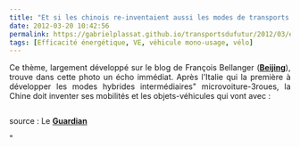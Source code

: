 ```yaml
---
title: "Et si les chinois re-inventaient aussi les modes de transports urbains #lessismore"
date: 2012-03-20 10:42:56
permalink: https://gabrielplassat.github.io/transportsdufutur/2012/03/et-si-les-chinois-re-inventaient-aussi-les-modes-de-transports-urbains-lessismore.html
tags: [Efficacité énergétique, VE, véhicule mono-usage, vélo]
---
```


<p style="text-align: justify">Ce thème, largement développé sur le blog de François Bellanger (<a href="http://transit-city.blogspot.fr/2011/12/beijing-big-return-of-bike-2.html" target="_blank"><strong>Beijing</strong></a>), trouve dans cette photo un écho immédiat. Après l'Italie qui la première à développer les modes hybrides intermédiaires" microvoiture-3roues, la Chine doit inventer ses mobilités et les objets-véhicules qui vont avec :</p> <p><a href="https://gabrielplassat.github.io/transportsdufutur/wp-content/uploads/sites/6/old/6a0120a66d2ad4970b0167640429fb970b-pi.jpg""><img alt=""ABeijing-China-Passengers-005"" border=""0"" class=""asset  asset-image at-xid-6a0120a66d2ad4970b0167640429fb970b image-full"" src=""/wp-content/uploads/sites/6/old/6a0120a66d2ad4970b0167640429fb970b-800wi.jpg"" title=""ABeijing-China-Passengers-005"" /></a></p> <p>source : Le <a href=""http://www.guardian.co.uk/news/gallery/2012/mar/15/1#/?picture=387381656&index=0"" target=""_blank""><strong>Guardian</strong></a></p>"
